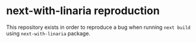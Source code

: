 # next-with-linaria reproduction

This repository exists in order to reproduce a bug when running `next build` using `next-with-linaria` package.